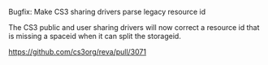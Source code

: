 Bugfix: Make CS3 sharing drivers parse legacy resource id

The CS3 public and user sharing drivers will now correct a resource id that is missing a spaceid when it can split the storageid.

https://github.com/cs3org/reva/pull/3071
